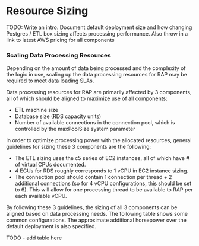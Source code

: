 # Resource Sizing

TODO: Write an intro.  Document default deployment size and how changing Postgres / ETL box sizing affects processing performance.  Also throw in a link to latest AWS pricing for all components

### Scaling Data Processing Resources

Depending on the amount of data being processed and the complexity of the logic in use, scaling up the data processing resources for RAP may be required to meet data loading SLAs.

Data processing resources for RAP are primarily affected by 3 components, all of which should be aligned to maximize use of all components:

* ETL machine size
* Database size \(RDS capacity units\)
* Number of available connections in the connection pool, which is controlled by the maxPoolSize system parameter

In order to optimize processing power with the allocated resources, general guidelines for sizing these 3 components are the following:

* The ETL sizing uses the c5 series of EC2 instances, all of which have \# of virtual CPUs documented.
* 4 ECUs for RDS roughly corresponds to 1 vCPU in EC2 instance sizing.
* The connection pool should contain 1 connection per thread + 2 additional connections \(so for 4 vCPU configurations, this should be set to 6\).  This will allow for one processing thread to be available to RAP per each available vCPU.

By following these 3 guidelines, the sizing of all 3 components can be aligned based on data processing needs.  The following table shows some common configurations.  The approximate additional horsepower over the default deployment is also specified.

TODO - add table here

